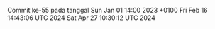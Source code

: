 Commit ke-55 pada tanggal Sun Jan 01 14:00 2023 +0100
Fri Feb 16 14:43:06 UTC 2024
Sat Apr 27 10:30:12 UTC 2024
